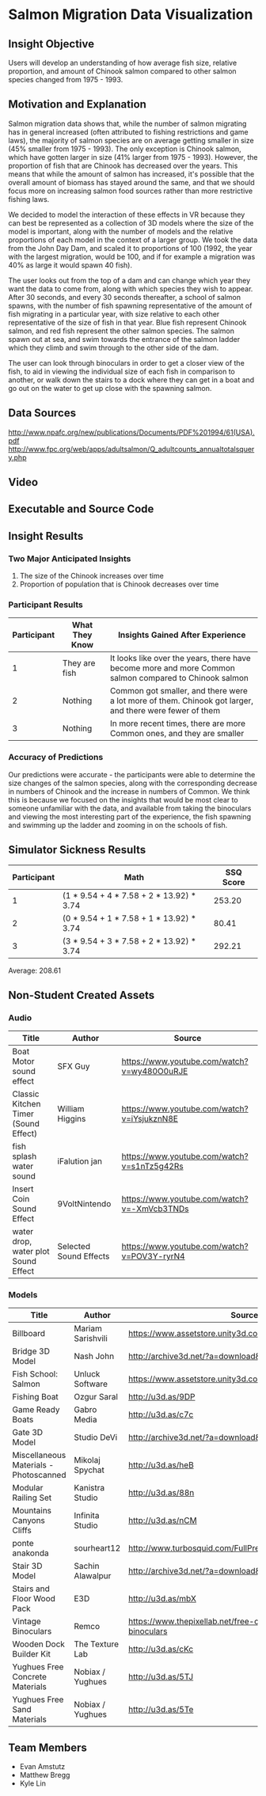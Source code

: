 # Salmon Migration Data Visualization
## Insight Objective
Users will develop an understanding of how average fish size, relative proportion, and amount of Chinook salmon compared to other salmon species changed from 1975 - 1993.
## Motivation and Explanation
Salmon migration data shows that, while the number of salmon migrating has in general increased (often attributed to fishing restrictions and game laws), the majority of salmon species are on average getting smaller in size (45% smaller from 1975 - 1993). The only exception is Chinook salmon, which have gotten larger in size (41% larger from 1975 - 1993). However, the proportion of fish that are Chinook has decreased over the years. This means that while the amount of salmon has increased, it's possible that the overall amount of biomass has stayed around the same, and that we should focus more on increasing salmon food sources rather than more restrictive fishing laws.

We decided to model the interaction of these effects in VR because they can best be represented as a collection of 3D models where the size of the model is important, along with the number of models and the relative proportions of each model in the context of a larger group. We took the data from the John Day Dam, and scaled it to proportions of 100 (1992, the year with the largest migration, would be 100, and if for example a migration was 40% as large it would spawn 40 fish).

The user looks out from the top of a dam and can change which year they want the data to come from, along with which species they wish to appear. After 30 seconds, and every 30 seconds thereafter, a school of salmon spawns, with the number of fish spawning representative of the amount of fish migrating in a particular year, with size relative to each other representative of the size of fish in that year. Blue fish represent Chinook salmon, and red fish represent the other salmon species. The salmon spawn out at sea, and swim towards the entrance of the salmon ladder which they climb and swim through to the other side of the dam.

The user can look through binoculars in order to get a closer view of the fish, to aid in viewing the individual size of each fish in comparison to another, or walk down the stairs to a dock where they can get in a boat and go out on the water to get up close with the spawning salmon.

## Data Sources
http://www.npafc.org/new/publications/Documents/PDF%201994/61(USA).pdf
http://www.fpc.org/web/apps/adultsalmon/Q_adultcounts_annualtotalsquery.php

## Video

## Executable and Source Code

## Insight Results
### Two Major Anticipated Insights
1. The size of the Chinook increases over time
2. Proportion of population that is Chinook decreases over time
### Participant Results
| Participant | What They Know | Insights Gained After Experience |
| --- | --- | --- |
| 1 | They are fish | It looks like over the years, there have become more and more Common salmon compared to Chinook salmon |
| 2 | Nothing | Common got smaller, and there were a lot more of them. Chinook got larger, and there were fewer of them |
| 3 | Nothing | In more recent times, there are more Common ones, and they are smaller |
### Accuracy of Predictions
Our predictions were accurate - the participants were able to determine the size changes of the salmon species, along with the corresponding decrease in numbers of Chinook and the increase in numbers of Common. We think this is because we focused on the insights that would be most clear to someone unfamiliar with the data, and available from taking the binoculars and viewing the most interesting part of the experience, the fish spawning and swimming up the ladder and zooming in on the schools of fish.
## Simulator Sickness Results
| Participant | Math | SSQ Score |
| --- | --- | --- |
| 1 | (1 * 9.54 + 4 * 7.58 + 2 * 13.92) * 3.74 | 253.20 |
| 2 | (0 * 9.54 + 1 * 7.58 + 1 * 13.92) * 3.74 | 80.41 |
| 3 | (3 * 9.54 + 3 * 7.58 + 2 * 13.92) * 3.74 | 292.21 |
Average: 208.61
## Non-Student Created Assets
### Audio
| Title | Author | Source |
| --- | --- | --- |
| Boat Motor sound effect | SFX Guy | https://www.youtube.com/watch?v=wy480O0uRJE |
| Classic Kitchen Timer (Sound Effect) | William Higgins | https://www.youtube.com/watch?v=iYsjukznN8E |
| fish splash water sound | iFalution jan | https://www.youtube.com/watch?v=s1nTz5g42Rs |
| Insert Coin Sound Effect | 9VoltNintendo | https://www.youtube.com/watch?v=-XmVcb3TNDs |
| water drop, water plot Sound Effect | Selected Sound Effects | https://www.youtube.com/watch?v=POV3Y-ryrN4 |

### Models
| Title | Author | Source |
| --- | --- | --- |
| Billboard | Mariam Sarishvili | https://www.assetstore.unity3d.com/en/#!/content/9700 |
| Bridge 3D Model | Nash John | http://archive3d.net/?a=download&id=ec61a8c1 |
| Fish School: Salmon | Unluck Software | https://www.assetstore.unity3d.com/en/#!/content/11853 |
| Fishing Boat | Ozgur Saral | http://u3d.as/9DP |
| Game Ready Boats | Gabro Media | http://u3d.as/c7c | 
| Gate 3D Model | Studio DeVi | http://archive3d.net/?a=download&id=85012117 |
| Miscellaneous Materials - Photoscanned | Mikolaj Spychat | http://u3d.as/heB| 
| Modular Railing Set | Kanistra Studio | http://u3d.as/88n |
| Mountains Canyons Cliffs | Infinita Studio | http://u3d.as/nCM |
| ponte anakonda | sourheart12 | http://www.turbosquid.com/FullPreview/Index.cfm/ID/669792 |
| Stair 3D Model | Sachin Alawalpur | http://archive3d.net/?a=download&id=75de1f9d |
| Stairs and Floor Wood Pack | E3D | http://u3d.as/mbX |
| Vintage Binoculars | Remco | https://www.thepixellab.net/free-c4d-model-vintage-binoculars |
| Wooden Dock Builder Kit | The Texture Lab | http://u3d.as/cKc |
| Yughues Free Concrete Materials | Nobiax / Yughues | http://u3d.as/5TJ |
| Yughues Free Sand Materials | Nobiax / Yughues | http://u3d.as/5Te |

## Team Members
- Evan Amstutz
- Matthew Bregg
- Kyle Lin
